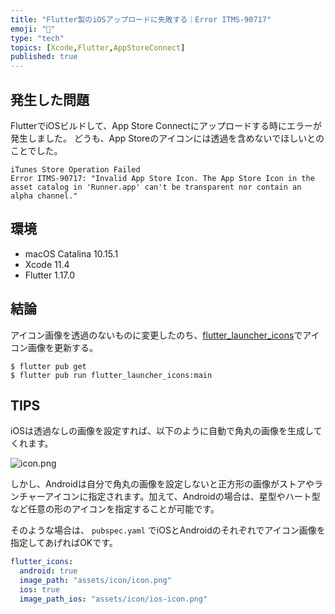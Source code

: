 ```yaml
---
title: "Flutter製のiOSアップロードに失敗する｜Error ITMS-90717"
emoji: "🦅"
type: "tech"
topics: [Xcode,Flutter,AppStoreConnect]
published: true
---
```

## 発生した問題

FlutterでiOSビルドして、App Store Connectにアップロードする時にエラーが発生しました。
どうも、App Storeのアイコンには透過を含めないでほしいとのことでした。

```
iTunes Store Operation Failed
Error ITMS-90717: "Invalid App Store Icon. The App Store Icon in the asset catalog in 'Runner.app' can't be transparent nor contain an alpha channel."
```

## 環境

- macOS Catalina 10.15.1
- Xcode 11.4
- Flutter 1.17.0


## 結論

アイコン画像を透過のないものに変更したのち、[flutter_launcher_icons](https://pub.dev/packages/flutter_launcher_icons)でアイコン画像を更新する。

```
$ flutter pub get
$ flutter pub run flutter_launcher_icons:main
```

## TIPS

iOSは透過なしの画像を設定すれば、以下のように自動で角丸の画像を生成してくれます。

![icon.png](https://qiita-image-store.s3.ap-northeast-1.amazonaws.com/0/36927/b733c660-1fa9-d92f-758b-17584a371776.png)

しかし、Androidは自分で角丸の画像を設定しないと正方形の画像がストアやランチャーアイコンに指定されます。加えて、Androidの場合は、星型やハート型など任意の形のアイコンを指定することが可能です。

そのような場合は、 `pubspec.yaml` でiOSとAndroidのそれぞれでアイコン画像を指定してあげればOKです。

```pubspec.yaml
flutter_icons:
  android: true
  image_path: "assets/icon/icon.png"
  ios: true
  image_path_ios: "assets/icon/ios-icon.png"
```



